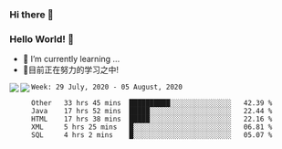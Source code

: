 ### Hi there 👋
### Hello World! 🙌

- 🌱 I’m currently learning ...
- 📖目前正在努力的学习之中!

<a href="https://github.com/anuraghazra/github-readme-stats">
  <img align="left" src="https://github-readme-stats.vercel.app/api?username=keyboardWithDream&show_icons=true&repo=github-readme-stats" />
</a>
<a href="https://github.com/anuraghazra/convoychat">
  <img align="left" src="https://github-readme-stats.vercel.app/api/top-langs/?username=keyboardWithDream&layout=compact&repo=convoychat" />
</a>



<!--START_SECTION:waka-->
```text
Week: 29 July, 2020 - 05 August, 2020

Other   33 hrs 45 mins  ██████████░░░░░░░░░░░░░░░   42.39 % 
Java    17 hrs 52 mins  █████░░░░░░░░░░░░░░░░░░░░   22.44 % 
HTML    17 hrs 38 mins  █████░░░░░░░░░░░░░░░░░░░░   22.16 % 
XML     5 hrs 25 mins   █░░░░░░░░░░░░░░░░░░░░░░░░   06.81 % 
SQL     4 hrs 2 mins    █░░░░░░░░░░░░░░░░░░░░░░░░   05.07 %
```
<!--END_SECTION:waka-->
